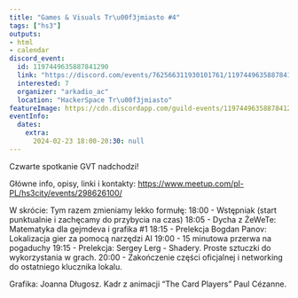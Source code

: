 ```yaml
---
title: "Games & Visuals Tr\u00f3jmiasto #4"
tags: ["hs3"]
outputs:
- html
- calendar
discord_event:
  id: 1197449635887841290
  link: "https://discord.com/events/762566311930101761/1197449635887841290"
  interested: 7
  organizer: "arkadio_ac"
  location: "HackerSpace Tr\u00f3jmiasto"
featureImage: https://cdn.discordapp.com/guild-events/1197449635887841290/664d3b113148667378f26e18647cfa3a.png?size=1024
eventInfo:
  dates:
    extra:
      2024-02-23 18:00-20:30: null
---
```

Czwarte spotkanie GVT nadchodzi!

Główne info, opisy, linki i kontakty:
https://www.meetup.com/pl-PL/hs3city/events/298626100/

W skrócie:
Tym razem zmieniamy lekko formułę:
18:00 - Wstępniak (start punktualnie i zachęcamy do przybycia na czas)
18:05 - Dycha z ŻeWeTe: Matematyka dla gejmdeva i grafika #1
18:15 - Prelekcja Bogdan Panov: Lokalizacja gier za pomocą narzędzi AI
19:00 - 15 minutowa przerwa na pogaduchy
19:15 - Prelekcja: Sergey Lerg - Shadery. Proste sztuczki do wykorzystania w grach.
20:00 - Zakończenie części oficjalnej i networking do ostatniego klucznika lokalu.

Grafika: Joanna Długosz. Kadr z animacji “The Card Players” Paul Cézanne.

